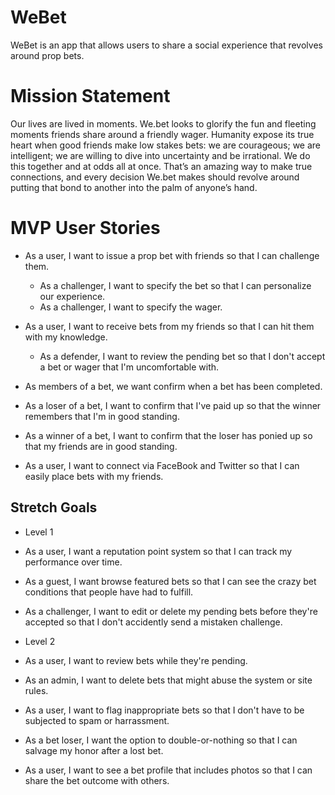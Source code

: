 # WeBet

WeBet is an app that allows users to share a social experience that revolves around prop bets.

# Mission Statement

Our lives are lived in moments. We.bet looks to glorify the fun and fleeting moments friends share around a friendly wager. Humanity expose its true heart when good friends make low stakes bets: we are courageous; we are intelligent; we are willing to dive into uncertainty and be irrational. We do this together and at odds all at once. That’s an amazing way to make true connections, and every decision We.bet makes should revolve around putting that bond to another into the palm of anyone’s hand.

# MVP User Stories

- As a user, I want to issue a prop bet with friends so that I can challenge them.
  - As a challenger, I want to specify the bet so that I can personalize our experience.
  - As a challenger, I want to specify the wager.
- As a user, I want to receive bets from my friends so that I can hit them with my knowledge.
  - As a defender, I want to review the pending bet so that I don't accept a bet or wager that I'm uncomfortable with.

- As members of a bet, we want confirm when a bet has been completed.
- As a loser of a bet, I want to confirm that I've paid up so that the winner remembers that I'm in good standing.
- As a winner of a bet, I want to confirm that the loser has ponied up so that my friends are in good standing.

- As a user, I want to connect via FaceBook and Twitter so that I can easily place bets with my friends.

## Stretch Goals

- Level 1
- As a user, I want a reputation point system so that I can track my performance over time.
- As a guest, I want browse featured bets so that I can see the crazy bet conditions that people have had to fulfill.
- As a challenger, I want to edit or delete my pending bets before they're accepted so that I don't accidently send a mistaken challenge.

- Level 2
- As a user, I want to review bets while they're pending.
- As an admin, I want to delete bets that might abuse the system or site rules.
- As a user, I want to flag inappropriate bets so that I don't have to be subjected to spam or harrassment.
- As a bet loser, I want the option to double-or-nothing so that I can salvage my honor after a lost bet.
- As a user, I want to see a bet profile that includes photos so that I can share the bet outcome with others.
